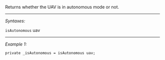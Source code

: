 Returns whether the UAV is in autonomous mode or not.


---
*Syntaxes:*

`isAutonomous` uav

---
*Example 1:*

```sqf
private _isAutonomous = isAutonomous uav;
```